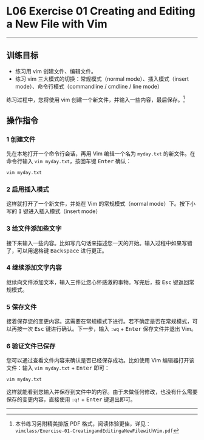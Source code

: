 # L06 Exercise 01 Creating and Editing a New File with Vim
---



## 训练目标

- 练习用 vim 创建文件、编辑文件。
- 练习 vim 三大模式的切换：常规模式（normal mode）、插入模式（insert mode）、命令行模式（commandline / cmdline / line mode）

练习过程中，您将使用 vim 创建一个新文件，并输入一些内容，最后保存。[^1]



## 操作指令

### 1 创建文件

先在本地打开一个命令行会话，再用 Vim 编辑一个名为 `myday.txt` 的新文件。在命令行输入 `vim myday.txt`，按回车键 <kbd>Enter</kbd> 确认：

```bash
vim myday.txt
```



### 2 启用插入模式

这样就打开了一个新文件，并处在 Vim 的常规模式（normal mode）下。按下小写的 <kbd>I</kbd> 键进入插入模式（insert mode）



### 3 给文件添加些文字

接下来输入一些内容。比如写几句话来描述您一天的开始。输入过程中如果写错了，可以用退格键 <kbd>Backspace</kbd> 进行更正。



### 4 继续添加文字内容

继续向文件添加文本，输入三件让您心怀感激的事物。写完后，按 <kbd>Esc</kbd> 键返回常规模式。



### 5 保存文件

接着保存您的变更内容。这需要在常规模式下进行。若不确定是否在常规模式，可以再按一次 <kbd>Esc</kbd> 键进行确认。下一步，输入 `:wq` + <kbd>Enter</kbd> 保存文件并退出 Vim。



### 6 验证文件已保存

您可以通过查看文件内容来确认是否已经保存成功。比如使用 Vim 编辑器打开该文件：输入 `vim myday.txt` + <kbd>Enter</kbd> 即可：

```bash
vim myday.txt
```

这样就能看到您输入并保存到文件中的内容。由于未做任何修改，也没有什么需要保存的变更内容，直接使用 `:q!` + <kbd>Enter</kbd> 键退出即可。



---

[^1]: 本节练习另附精美排版 PDF 格式，阅读体验更佳，详见：`vimclass/Exercise-01-CreatingandEditingaNewFilewithVim.pdf`

